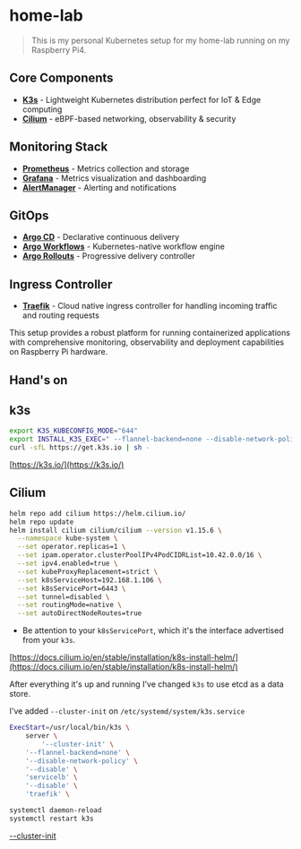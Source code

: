 # home-lab

> This is my personal Kubernetes setup for my home-lab running on my Raspberry Pi4.

## Core Components
- **[K3s](https://k3s.io/)** - Lightweight Kubernetes distribution perfect for IoT & Edge computing
- **[Cilium](https://docs.cilium.io/en/stable/installation/k8s-install-helm/)** - eBPF-based networking, observability & security

## Monitoring Stack
- **[Prometheus](https://prometheus.io/)** - Metrics collection and storage
- **[Grafana](https://grafana.com/)** - Metrics visualization and dashboarding 
- **[AlertManager](https://prometheus.io/docs/alerting/latest/alertmanager/)** - Alerting and notifications

## GitOps
- **[Argo CD](https://argo-cd.readthedocs.io/en/stable/)** - Declarative continuous delivery
- **[Argo Workflows](https://argoproj.github.io/workflows/)** - Kubernetes-native workflow engine
- **[Argo Rollouts](https://argoproj.github.io/rollouts/)** - Progressive delivery controller

## Ingress Controller
- **[Traefik](https://doc.traefik.io/)** - Cloud native ingress controller for handling incoming traffic and routing requests

This setup provides a robust platform for running containerized applications with comprehensive monitoring, observability and deployment capabilities on Raspberry Pi hardware.

## Hand's on

## k3s

```bash
export K3S_KUBECONFIG_MODE="644"
export INSTALL_K3S_EXEC=" --flannel-backend=none --disable-network-policy --disable servicelb --disable traefik" 
curl -sfL https://get.k3s.io | sh -
```
[https://k3s.io/](https://k3s.io/)

## Cilium 

```bash
helm repo add cilium https://helm.cilium.io/
helm repo update
helm install cilium cilium/cilium --version v1.15.6 \
  --namespace kube-system \
  --set operator.replicas=1 \
  --set ipam.operator.clusterPoolIPv4PodCIDRList=10.42.0.0/16 \
  --set ipv4.enabled=true \
  --set kubeProxyReplacement=strict \
  --set k8sServiceHost=192.168.1.106 \
  --set k8sServicePort=6443 \
  --set tunnel=disabled \
  --set routingMode=native \
  --set autoDirectNodeRoutes=true
```
* Be attention to your `k8sServicePort`, which it's the interface advertised from your `k3s`.

[https://docs.cilium.io/en/stable/installation/k8s-install-helm/](https://docs.cilium.io/en/stable/installation/k8s-install-helm/)

After everything it's up and running I've changed `k3s` to use etcd as a data store.

I've added `--cluster-init` on `/etc/systemd/system/k3s.service`

```bash
ExecStart=/usr/local/bin/k3s \
    server \
        '--cluster-init' \
	'--flannel-backend=none' \
	'--disable-network-policy' \
	'--disable' \
	'servicelb' \
	'--disable' \
	'traefik' \
```

```bash
systemctl daemon-reload
systemctl restart k3s
```

[--cluster-init](https://docs.k3s.io/cli/server#:~:text=join%20a%20cluster-,%2D%2Dcluster%2Dinit,-K3S_CLUSTER_INIT)
